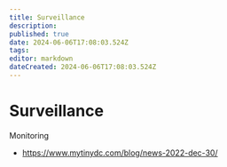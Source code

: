 ```yaml
---
title: Surveillance
description: 
published: true
date: 2024-06-06T17:08:03.524Z
tags: 
editor: markdown
dateCreated: 2024-06-06T17:08:03.524Z
---
```


# Surveillance

Monitoring

- <https://www.mytinydc.com/blog/news-2022-dec-30/>
